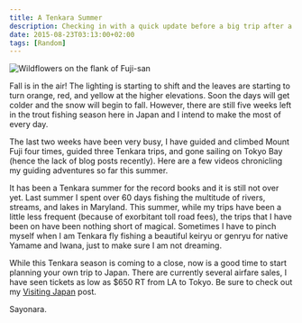 ```yaml
---
title: A Tenkara Summer
description: Checking in with a quick update before a big trip after a busy few weeks...
date: 2015-08-23T03:13:00+02:00
tags: [Random]
---
```

<div class=“text-lg m-2”>
<img class="w-8/12 rounded-lg shadow-lg mx-auto" src="https://fallfish-tenkara-images.s3-us-west-1.amazonaws.com/FfT+-+Tenkara+Summer/mount+fuji-japan-hiking-fallfish+tenkara-wildflowers.JPG" alt="Wildflowers on the flank of Fuji-san" />

<p class="mb-2">Fall is in the air! The lighting is starting to shift and the leaves are starting to turn orange, red, and yellow at the higher elevations. Soon the days will get colder and the snow will begin to fall. However, there are still five weeks left in the trout fishing season here in Japan and I intend to make the most of every day.</p>

<p class="mb-2 mt-2">The last two weeks have been very busy, I have guided and climbed Mount Fuji four times, guided three Tenkara trips, and gone sailing on Tokyo Bay (hence the lack of blog posts recently). Here are a few videos chronicling my guiding adventures so far this summer.</p>

<p class="mb-2 mt-2">It has been a Tenkara summer for the record books and it is still not over yet. Last summer I spent over 60 days fishing the multitude of rivers, streams, and lakes in Maryland. This summer, while my trips have been a little less frequent (because of exorbitant toll road fees), the trips that I have been on have been nothing short of magical. Sometimes I have to pinch myself when I am Tenkara fly fishing a beautiful keiryu or genryu for native Yamame and Iwana, just to make sure I am not dreaming.</p>

<p class="mb-2 mt-2">While this Tenkara season is coming to a close, now is a good time to start planning your own trip to Japan. There are currently several airfare sales, I have seen tickets as low as $650 RT from LA to Tokyo. Be sure to check out my <a href="https://www.fallfishtenkara.com/visiting-japan/" target="_blank" rel="noopener noreferrer" class="text-red-500 hover:bg-red-500 hover:text-white"
>Visiting Japan</a> post.</p>

<p class="mb-2 mt-2 font-semibold">Sayonara.</p>
</div>